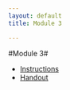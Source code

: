 ```yaml
---
layout: default
title: Module 3

---
```


#Module 3#


+ [Instructions](Instructions)
+ [Handout](Handout)
